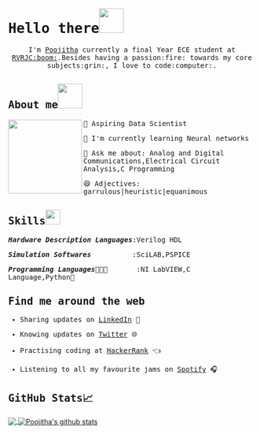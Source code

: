 <samp>
  
# Hello there<img src="https://media.giphy.com/media/mGcNjsfWAjY5AEZNw6/giphy.gif" width="50px">

<p align="center">
  <samp>
    I'm <a href="https://www.linkedin.com/in/poojithachandra/">Poojitha</a> currently a final Year ECE student at <a href="http://www.rvrjcce.ac.in/">RVRJC:boom:</a>.Besides having a passion:fire: towards my core subjects:grin:, I love to code:computer:. 
  </samp>
</p>

## About me<img src="https://media.giphy.com/media/VgCDAzcKvsR6OM0uWg/giphy.gif" width="50">

<img src="https://media.giphy.com/media/ieyl9zmCjO4b4t6qoY/giphy.gif" align="left" width="150" height="150">
  
🔭 Aspiring Data Scientist

🌱 I'm currently learning Neural networks

💬 Ask me about: Analog and Digital Communications,Electrical Circuit Analysis,C Programming

😄 Adjectives: garrulous|heuristic|equanimous

## Skills<img src="https://media.giphy.com/media/WUlplcMpOCEmTGBtBW/giphy.gif" width=30>

***Hardware Description Languages***:Verilog HDL

***Simulation Softwares***&nbsp;&nbsp;&nbsp;&nbsp;&nbsp;&nbsp;&nbsp;&nbsp;&nbsp;&nbsp;:SciLAB,PSPICE

***Programming Languages***👩🏾‍💻&nbsp;&nbsp;&nbsp;&nbsp;&nbsp;&nbsp;&nbsp;:NI LabVIEW,C Language,Python:snake:


## Find me around the web

- Sharing updates on <a href="https://www.linkedin.com/in/poojithachandra/">LinkedIn</a> 💼

- Knowing updates on <a href="https://twitter.com/teddychowdary">Twitter</a> :globe_with_meridians:

- Practising coding at <a href="https://www.hackerrank.com/poojitha_chandra">HackerRank</a> :point_left:

- Listening to all my favourite jams on <a href="https://open.spotify.com/user/wcjwiw0xz9vjus3hfevtienln?si=I5oziiMRTfqoSPxEH4bR6A">Spotify</a> 🎧

## GitHub Stats&#x1f4c8; 
</samp>
<a href="https://github.com/Poojitha-Chandra">
  <img align="center" src="https://github-readme-stats.vercel.app/api/top-langs/?username=Poojitha-Chandra&theme=dark&hide_langs_below=1"/>
</a>

<a href="https://github.com/Poojitha-Chandra">
 <img align="center" src="https://github-readme-stats.vercel.app/api?username=Poojitha-Chandra&show_icons=true&theme=dark&line_height=27" alt="Poojitha's github stats"/>
</a>

